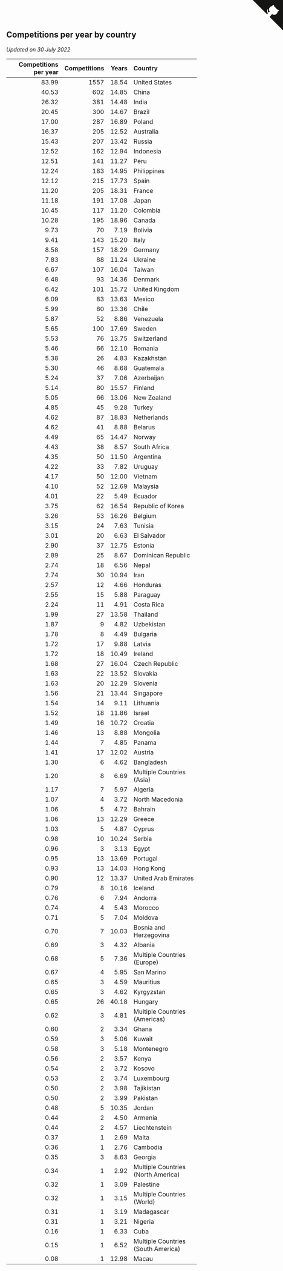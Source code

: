 ## Competitions per year by country

*Updated on 30 July 2022*

| Competitions per year | Competitions | Years | Country |
| ---: | ---: | ---: | :--- |
| 83.99 | 1557 | 18.54 | United States |
| 40.53 | 602 | 14.85 | China |
| 26.32 | 381 | 14.48 | India |
| 20.45 | 300 | 14.67 | Brazil |
| 17.00 | 287 | 16.89 | Poland |
| 16.37 | 205 | 12.52 | Australia |
| 15.43 | 207 | 13.42 | Russia |
| 12.52 | 162 | 12.94 | Indonesia |
| 12.51 | 141 | 11.27 | Peru |
| 12.24 | 183 | 14.95 | Philippines |
| 12.12 | 215 | 17.73 | Spain |
| 11.20 | 205 | 18.31 | France |
| 11.18 | 191 | 17.08 | Japan |
| 10.45 | 117 | 11.20 | Colombia |
| 10.28 | 195 | 18.96 | Canada |
| 9.73 | 70 | 7.19 | Bolivia |
| 9.41 | 143 | 15.20 | Italy |
| 8.58 | 157 | 18.29 | Germany |
| 7.83 | 88 | 11.24 | Ukraine |
| 6.67 | 107 | 16.04 | Taiwan |
| 6.48 | 93 | 14.36 | Denmark |
| 6.42 | 101 | 15.72 | United Kingdom |
| 6.09 | 83 | 13.63 | Mexico |
| 5.99 | 80 | 13.36 | Chile |
| 5.87 | 52 | 8.86 | Venezuela |
| 5.65 | 100 | 17.69 | Sweden |
| 5.53 | 76 | 13.75 | Switzerland |
| 5.46 | 66 | 12.10 | Romania |
| 5.38 | 26 | 4.83 | Kazakhstan |
| 5.30 | 46 | 8.68 | Guatemala |
| 5.24 | 37 | 7.06 | Azerbaijan |
| 5.14 | 80 | 15.57 | Finland |
| 5.05 | 66 | 13.06 | New Zealand |
| 4.85 | 45 | 9.28 | Turkey |
| 4.62 | 87 | 18.83 | Netherlands |
| 4.62 | 41 | 8.88 | Belarus |
| 4.49 | 65 | 14.47 | Norway |
| 4.43 | 38 | 8.57 | South Africa |
| 4.35 | 50 | 11.50 | Argentina |
| 4.22 | 33 | 7.82 | Uruguay |
| 4.17 | 50 | 12.00 | Vietnam |
| 4.10 | 52 | 12.69 | Malaysia |
| 4.01 | 22 | 5.49 | Ecuador |
| 3.75 | 62 | 16.54 | Republic of Korea |
| 3.26 | 53 | 16.26 | Belgium |
| 3.15 | 24 | 7.63 | Tunisia |
| 3.01 | 20 | 6.63 | El Salvador |
| 2.90 | 37 | 12.75 | Estonia |
| 2.89 | 25 | 8.67 | Dominican Republic |
| 2.74 | 18 | 6.56 | Nepal |
| 2.74 | 30 | 10.94 | Iran |
| 2.57 | 12 | 4.66 | Honduras |
| 2.55 | 15 | 5.88 | Paraguay |
| 2.24 | 11 | 4.91 | Costa Rica |
| 1.99 | 27 | 13.58 | Thailand |
| 1.87 | 9 | 4.82 | Uzbekistan |
| 1.78 | 8 | 4.49 | Bulgaria |
| 1.72 | 17 | 9.88 | Latvia |
| 1.72 | 18 | 10.49 | Ireland |
| 1.68 | 27 | 16.04 | Czech Republic |
| 1.63 | 22 | 13.52 | Slovakia |
| 1.63 | 20 | 12.29 | Slovenia |
| 1.56 | 21 | 13.44 | Singapore |
| 1.54 | 14 | 9.11 | Lithuania |
| 1.52 | 18 | 11.86 | Israel |
| 1.49 | 16 | 10.72 | Croatia |
| 1.46 | 13 | 8.88 | Mongolia |
| 1.44 | 7 | 4.85 | Panama |
| 1.41 | 17 | 12.02 | Austria |
| 1.30 | 6 | 4.62 | Bangladesh |
| 1.20 | 8 | 6.69 | Multiple Countries (Asia) |
| 1.17 | 7 | 5.97 | Algeria |
| 1.07 | 4 | 3.72 | North Macedonia |
| 1.06 | 5 | 4.72 | Bahrain |
| 1.06 | 13 | 12.29 | Greece |
| 1.03 | 5 | 4.87 | Cyprus |
| 0.98 | 10 | 10.24 | Serbia |
| 0.96 | 3 | 3.13 | Egypt |
| 0.95 | 13 | 13.69 | Portugal |
| 0.93 | 13 | 14.03 | Hong Kong |
| 0.90 | 12 | 13.37 | United Arab Emirates |
| 0.79 | 8 | 10.16 | Iceland |
| 0.76 | 6 | 7.94 | Andorra |
| 0.74 | 4 | 5.43 | Morocco |
| 0.71 | 5 | 7.04 | Moldova |
| 0.70 | 7 | 10.03 | Bosnia and Herzegovina |
| 0.69 | 3 | 4.32 | Albania |
| 0.68 | 5 | 7.36 | Multiple Countries (Europe) |
| 0.67 | 4 | 5.95 | San Marino |
| 0.65 | 3 | 4.59 | Mauritius |
| 0.65 | 3 | 4.62 | Kyrgyzstan |
| 0.65 | 26 | 40.18 | Hungary |
| 0.62 | 3 | 4.81 | Multiple Countries (Americas) |
| 0.60 | 2 | 3.34 | Ghana |
| 0.59 | 3 | 5.06 | Kuwait |
| 0.58 | 3 | 5.18 | Montenegro |
| 0.56 | 2 | 3.57 | Kenya |
| 0.54 | 2 | 3.72 | Kosovo |
| 0.53 | 2 | 3.74 | Luxembourg |
| 0.50 | 2 | 3.98 | Tajikistan |
| 0.50 | 2 | 3.99 | Pakistan |
| 0.48 | 5 | 10.35 | Jordan |
| 0.44 | 2 | 4.50 | Armenia |
| 0.44 | 2 | 4.57 | Liechtenstein |
| 0.37 | 1 | 2.69 | Malta |
| 0.36 | 1 | 2.76 | Cambodia |
| 0.35 | 3 | 8.63 | Georgia |
| 0.34 | 1 | 2.92 | Multiple Countries (North America) |
| 0.32 | 1 | 3.09 | Palestine |
| 0.32 | 1 | 3.15 | Multiple Countries (World) |
| 0.31 | 1 | 3.19 | Madagascar |
| 0.31 | 1 | 3.21 | Nigeria |
| 0.16 | 1 | 6.33 | Cuba |
| 0.15 | 1 | 6.52 | Multiple Countries (South America) |
| 0.08 | 1 | 12.98 | Macau |


<a href="https://github.com/JustinTimeCuber/wca_statistics" class="github-corner" aria-label="View source on Github"><svg width="80" height="80" viewBox="0 0 250 250" style="fill:#151513; color:#fff; position: absolute; top: 0; border: 0; right: 0;" aria-hidden="true"><path d="M0,0 L115,115 L130,115 L142,142 L250,250 L250,0 Z"></path><path d="M128.3,109.0 C113.8,99.7 119.0,89.6 119.0,89.6 C122.0,82.7 120.5,78.6 120.5,78.6 C119.2,72.0 123.4,76.3 123.4,76.3 C127.3,80.9 125.5,87.3 125.5,87.3 C122.9,97.6 130.6,101.9 134.4,103.2" fill="currentColor" style="transform-origin: 130px 106px;" class="octo-arm"></path><path d="M115.0,115.0 C114.9,115.1 118.7,116.5 119.8,115.4 L133.7,101.6 C136.9,99.2 139.9,98.4 142.2,98.6 C133.8,88.0 127.5,74.4 143.8,58.0 C148.5,53.4 154.0,51.2 159.7,51.0 C160.3,49.4 163.2,43.6 171.4,40.1 C171.4,40.1 176.1,42.5 178.8,56.2 C183.1,58.6 187.2,61.8 190.9,65.4 C194.5,69.0 197.7,73.2 200.1,77.6 C213.8,80.2 216.3,84.9 216.3,84.9 C212.7,93.1 206.9,96.0 205.4,96.6 C205.1,102.4 203.0,107.8 198.3,112.5 C181.9,128.9 168.3,122.5 157.7,114.1 C157.9,116.9 156.7,120.9 152.7,124.9 L141.0,136.5 C139.8,137.7 141.6,141.9 141.8,141.8 Z" fill="currentColor" class="octo-body"></path></svg></a><style>.github-corner:hover .octo-arm{animation:octocat-wave 560ms ease-in-out}@keyframes octocat-wave{0%,100%{transform:rotate(0)}20%,60%{transform:rotate(-25deg)}40%,80%{transform:rotate(10deg)}}@media (max-width:500px){.github-corner:hover .octo-arm{animation:none}.github-corner .octo-arm{animation:octocat-wave 560ms ease-in-out}}</style>
